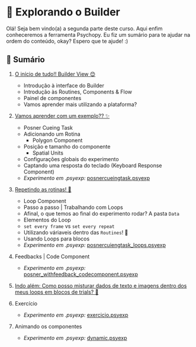 # 🏡 Explorando o Builder
Olá! Seja bem vindo(a) a segunda parte deste curso. Aqui enfim conheceremos a ferramenta Psychopy. Eu fiz um sumário para te ajudar na ordem do conteúdo, okay? Espero que te ajude! :)

## :blue_heart: Sumário
1. [O início de tudo!! Builder View 😊](1.oBuilder.md) <br>
    - Introdução à interface do Builder 
    - Introdução às Routines, Components & Flow
    - Painel de componentes
    - Vamos aprender mais utilizando a plataforma?
      
2. [Vamos aprender com um exemplo?? ✨](2.PosnerCueingTask.ipynb)
    - Posner Cueing Task
    - Adicionando um Rotina
        - Polygon Component
    - Posição e tamanho do componente
        - Spatial Units
    - Configurações globais do experimento
    - Captando uma resposta do teclado (Keyboard Response Component)
    - *Experimento em .psyexp:* [posnercueingtask.psyexp](experimentos/posnercueingtask.psyexp)
      
3. [Repetindo as rotinas! 🍨](3.LoopsNoExperimento.md) 
    - Loop Component
    - Passo a passo | Trabalhando com Loops 
    - Afinal, o que temos ao final do experimento rodar? A pasta `Data`
    - Elementos do Loop
    - `set every frame` vs `set every repeat`
    - Utilizando váriaveis dentro das `Routines`! :exploding_head: 
    - Usando Loops para blocos
    - *Experimento em .psyexp:* [posnercuiengtask_loops.psyexp](experimentos/posnercuiengtask_loops.psyexp)
4. Feedbacks | Code Component
    - *Experimento em .psyexp:* [posner_withfeedback_codecomponent.psyexp](experimentos/posner_withfeedback_codecomponent.psyexp)
5. [Indo além: Como posso misturar dados de texto e imagens dentro dos meus loops em blocos de trials? 🤔](5.indoalem.md)
5. Exercício 
    - *Experimento em .psyexp:* [exercicio.psyexp](experimentos/exercicio.psyexp)
6. Animando os componentes
    - *Experimento em .psyexp:* [dynamic.psyexp](experimentos/dynamic.psyexp)
